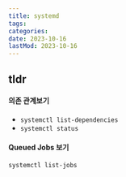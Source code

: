 ```yaml
---
title: systemd
tags:
categories:
date: 2023-10-16
lastMod: 2023-10-16
---
```

## tldr

#### 의존 관계보기
* `systemctl list-dependencies`
* `systemctl status`

#### Queued Jobs 보기
`systemctl list-jobs`

